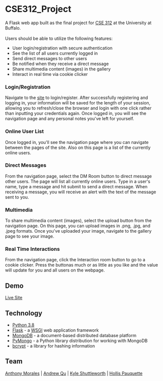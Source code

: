 # CSE312_Project
A Flask web app built as the final project for [CSE 312](cse312.com) at the University at Buffalo.<br><br>
Users should be able to utilize the following features:
- User login/registration with secure authentication
- See the list of all users currently logged in
- Send direct messages to other users
- Be notified when they receive a direct message
- Share multimedia content (images) in the gallery
- Interact in real time via cookie clicker

### Login/Registration
Navigate to the [site](http://cse312-05.dcsl.buffalo.edu) to login/register. After successfully registering and logging in, your information will be saved for the length of your session, allowing you to refresh/close the browser and login with one click rather than inputting your credentials again. Once logged in, you will see the navigation page and any personal notes you've left for yourself.

### Online User List
Once logged in, you'll see the navigation page where you can navigate between the pages of the site. Also on this page is a list of the currently online users.

### Direct Messages
From the navigation page, select the DM Room button to direct message other users. The page will list all currently online users. Type in a user's name, type a message and hit submit to send a direct message. When receiving a message, you will receive an alert with the text of the message sent to you.

### Multimedia
To share multimedia content (images), select the upload button from the navigation page. On this page, you can upload images in .png, .jpg, and .jpeg formats. Once you've uploaded your image, navigate to the gallery page to see your image.

### Real Time Interactions
From the navigation page, click the Interaction room button to go to a cookie clicker. Press the buttonas much or as little as you like and the value will update for you and all users on the webpage.

## Demo
[Live Site](http://cse312-05.dcsl.buffalo.edu)

## Technology
- [Python 3.8](https://www.python.org/)
- [Flask](https://flask.palletsprojects.com/en/1.1.x/) - a [WSGI](https://wsgi.readthedocs.io/en/latest/) web application framework
- [MongoDB](https://www.mongodb.com/) - a document-based distributed database platform
- [PyMongo](https://pymongo.readthedocs.io/en/stable/) - a Python library distribution for working with MongoDB
- [bcrypt](https://pypi.org/project/bcrypt/) - a library for hashing information

## Team
[Anthony Morales](https://github.com/AnthonyLMorales) | [Andrew Qu](https://github.com/Qu-Andrew) | [Kyle Shuttleworth](https://github.com/kyleshut) | [Hollis Pauquette](https://github.com/pauquette)
